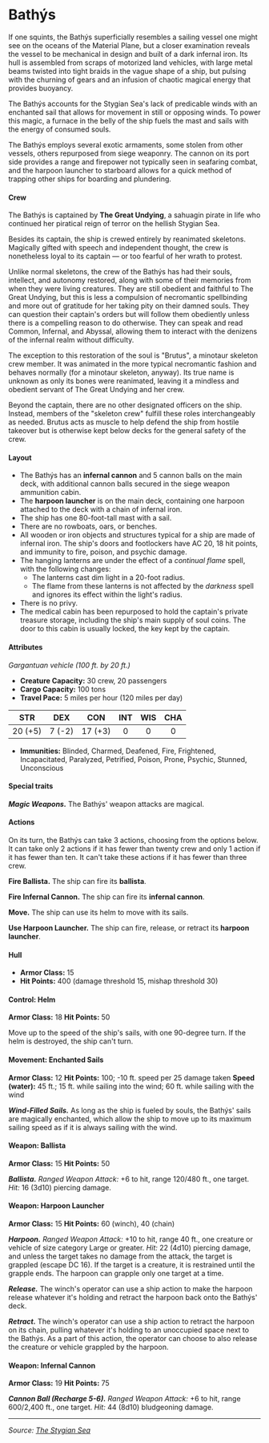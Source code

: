 # Bathýs

If one squints, the Bathýs superficially resembles a sailing vessel one might see on the oceans of the Material Plane, but a closer examination reveals the vessel to be mechanical in design and built of a dark infernal iron. Its hull is assembled from scraps of motorized land vehicles, with large metal beams twisted into tight braids in the vague shape of a ship, but pulsing with the churning of gears and an infusion of chaotic magical energy that provides buoyancy.

The Bathýs accounts for the Stygian Sea's lack of predicable winds with an enchanted sail that allows for movement in still or opposing winds. To power this magic, a furnace in the belly of the ship fuels the mast and sails with the energy of consumed souls.

The Bathýs employs several exotic armaments, some stolen from other vessels, others repurposed from siege weaponry. The cannon on its port side provides a range and firepower not typically seen in seafaring combat, and the harpoon launcher to starboard allows for a quick method of trapping other ships for boarding and plundering.

#### Crew

The Bathýs is captained by **The Great Undying**, a sahuagin pirate in life who continued her piratical reign of terror on the hellish Stygian Sea.

Besides its captain, the ship is crewed entirely by reanimated skeletons. Magically gifted with speech and independent thought, the crew is nonetheless loyal to its captain — or too fearful of her wrath to protest.

Unlike normal skeletons, the crew of the Bathýs has had their souls, intellect, and autonomy restored, along with some of their memories from when they were living creatures. They are still obedient and faithful to The Great Undying, but this is less a compulsion of necromantic spellbinding and more out of gratitude for her taking pity on their damned souls. They can question their captain's orders but will follow them obediently unless there is a compelling reason to do otherwise. They can speak and read Common, Infernal, and Abyssal, allowing them to interact with the denizens of the infernal realm without difficulty.

The exception to this restoration of the soul is "Brutus", a minotaur skeleton crew member. It was animated in the more typical necromantic fashion and behaves normally (for a minotaur skeleton, anyway). Its true name is unknown as only its bones were reanimated, leaving it a mindless and obedient servant of The Great Undying and her crew.

Beyond the captain, there are no other designated officers on the ship. Instead, members of the "skeleton crew" fulfill these roles interchangeably as needed. Brutus acts as muscle to help defend the ship from hostile takeover but is otherwise kept below decks for the general safety of the crew.

#### Layout

- The Bathýs has an **infernal cannon** and 5 cannon balls on the main deck, with additional cannon balls secured in the siege weapon ammunition cabin.
- The **harpoon launcher** is on the main deck, containing one harpoon attached to the deck with a chain of infernal iron.
- The ship has one 80-foot-tall mast with a sail.
- There are no rowboats, oars, or benches.
- All wooden or iron objects and structures typical for a ship are made of infernal iron. The ship's doors and footlockers have AC 20, 18 hit points, and immunity to fire, poison, and psychic damage.
- The hanging lanterns are under the effect of a _continual flame_ spell, with the following changes:
  - The lanterns cast dim light in a 20-foot radius.
  - The flame from these lanterns is not affected by the _darkness_ spell and ignores its effect within the light's radius.
- There is no privy.
- The medical cabin has been repurposed to hold the captain's private treasure storage, including the ship's main supply of soul coins. The door to this cabin is usually locked, the key kept by the captain.

#### Attributes

_Gargantuan vehicle (100 ft. by 20 ft.)_

- **Creature Capacity:** 30 crew, 20 passengers
- **Cargo Capacity:** 100 tons
- **Travel Pace:** 5 miles per hour (120 miles per day)

|  STR  |  DEX  |  CON  |  INT  |  WIS  |  CHA  |
|:-----:|:-----:|:-----:|:-----:|:-----:|:-----:|
|20 (+5)|7 (-2)|17 (+3)|0|0|0|

- **Immunities:** Blinded, Charmed, Deafened, Fire, Frightened, Incapacitated, Paralyzed, Petrified, Poison, Prone, Psychic, Stunned, Unconscious

#### Special traits

_**Magic Weapons.**_ The Bathýs' weapon attacks are magical.

#### Actions

On its turn, the Bathýs can take 3 actions, choosing from the options below. It can take only 2 actions if it has fewer than twenty crew and only 1 action if it has fewer than ten. It can't take these actions if it has fewer than three crew.

**Fire Ballista.** The ship can fire its **ballista**.

**Fire Infernal Cannon.** The ship can fire its **infernal cannon**.

**Move.** The ship can use its helm to move with its sails.

**Use Harpoon Launcher.** The ship can fire, release, or retract its **harpoon launcher**.

#### Hull

- **Armor Class:** 15
- **Hit Points:** 400 (damage threshold 15, mishap threshold 30)

#### Control: Helm

**Armor Class:** 18
**Hit Points:** 50

Move up to the speed of the ship's sails, with one 90-degree turn. If the helm is destroyed, the ship can't turn.

#### Movement: Enchanted Sails

**Armor Class:** 12
**Hit Points:** 100; -10 ft. speed per 25 damage taken
**Speed (water):** 45 ft.; 15 ft. while sailing into the wind; 60 ft. while sailing with the wind

_**Wind-Filled Sails.**_ As long as the ship is fueled by souls, the Bathýs' sails are magically enchanted, which allow the ship to move up to its maximum sailing speed as if it is always sailing with the wind.

#### Weapon: Ballista

**Armor Class:** 15
**Hit Points:** 50

_**Ballista.**_ _Ranged Weapon Attack:_ +6 to hit, range 120/480 ft., one target. _Hit:_ 16 (3d10) piercing damage.

#### Weapon: Harpoon Launcher

**Armor Class:** 15
**Hit Points:** 60 (winch), 40 (chain)

_**Harpoon.** Ranged Weapon Attack:_ +10 to hit, range 40 ft., one creature or vehicle of size category Large or greater. _Hit:_ 22 (4d10) piercing damage, and unless the target takes no damage from the attack, the target is grappled (escape DC 16). If the target is a creature, it is restrained until the grapple ends. The harpoon can grapple only one target at a time.

_**Release.**_ The winch's operator can use a ship action to make the harpoon release whatever it's holding and retract the harpoon back onto the Bathýs' deck.

_**Retract.**_ The winch's operator can use a ship action to retract the harpoon on its chain, pulling whatever it's holding to an unoccupied space next to the Bathýs. As a part of this action, the operator can choose to also release the creature or vehicle grappled by the harpoon.

#### Weapon: Infernal Cannon

**Armor Class:** 19
**Hit Points:** 75

_**Cannon Ball (Recharge 5-6).** Ranged Weapon Attack:_ +6 to hit, range 600/2,400 ft., one target. _Hit:_ 44 (8d10) bludgeoning damage.

---

_Source: [The Stygian Sea](https://github.com/mpanighetti/dnd5e-stygian-sea)_
